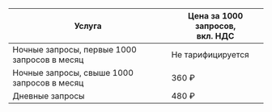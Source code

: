 | Услуга  | Цена за 1000 запросов,<br/>вкл. НДС |
|---------|-------------------------------------|
| Ночные запросы, первые 1000 запросов в месяц | Не тарифицируется |
| Ночные запросы, свыше 1000 запросов в месяц  | 360 ₽                    |
| Дневные запросы | 480 ₽                    |

